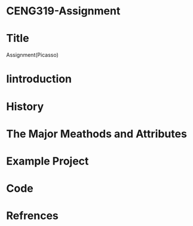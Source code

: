 # CENG319-Assignment

# Title

 Assignment(Picasso)


# Iintroduction 



# History


# The Major Meathods and Attributes


# Example Project





# Code 





# Refrences
